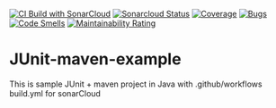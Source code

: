 [![CI Build with SonarCloud](https://github.com/SVyatkin/junit-java-example/workflows/CI%20Build%20with%20SonarCloud/badge.svg)](https://github.com/SVyatkin/junit-java-example/actions)
[![Sonarcloud Status](https://sonarcloud.io/api/project_badges/measure?project=SVyatkin_junit-java-example&metric=alert_status)](https://sonarcloud.io/dashboard?id=SVyatkin_junit-java-example)
[![Coverage](https://sonarcloud.io/api/project_badges/measure?project=SVyatkin_junit-java-example&metric=coverage)](https://sonarcloud.io/dashboard?id=SVyatkin_junit-java-example)
[![Bugs](https://sonarcloud.io/api/project_badges/measure?project=SVyatkin_junit-java-example&metric=bugs)](https://sonarcloud.io/dashboard?id=SVyatkin_junit-java-example)
[![Code Smells](https://sonarcloud.io/api/project_badges/measure?project=SVyatkin_junit-java-example&metric=code_smells)](https://sonarcloud.io/dashboard?id=SVyatkin_junit-java-example)
[![Maintainability Rating](https://sonarcloud.io/api/project_badges/measure?project=SVyatkin_junit-java-example&metric=sqale_rating)](https://sonarcloud.io/dashboard?id=SVyatkin_junit-java-example)

# JUnit-maven-example
This is sample JUnit + maven  project in Java with .github/workflows build.yml for sonarCloud

